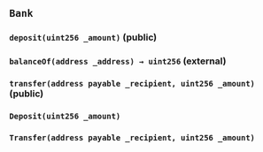 ## `Bank`






### `deposit(uint256 _amount)` (public)





### `balanceOf(address _address) → uint256` (external)





### `transfer(address payable _recipient, uint256 _amount)` (public)






### `Deposit(uint256 _amount)`





### `Transfer(address payable _recipient, uint256 _amount)`







